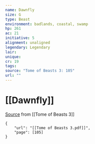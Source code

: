 ```yaml
---
name: Dawnfly
size: G
type: Beast
environment: badlands, coastal, swamp
hp: 261
ac: 21
initiative: 5
alignment: unaligned
legendary: Legendary
lair: 
unique: 
cr: 19
tags: 
source: "Tome of Beasts 3: 105"
url: ""
---
```

# [[Dawnfly]]

[Source](zotero://open-pdf/library/items/BLGR9HVR?page=105) from [[Tome of Beasts 3]]

```pdf
{
	"url": "[[Tome of Beasts 3.pdf]]",
	"page": [105]
}
```


